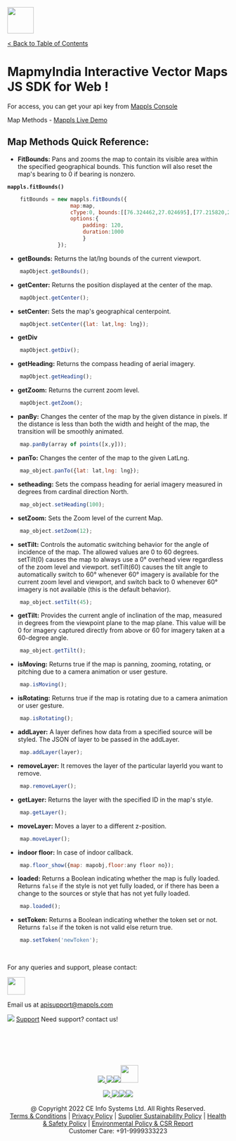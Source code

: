 [<img src="https://about.mappls.com/images/mappls-b-logo.svg" height="60"/> </p>](https://www.mapmyindia.com/api)
[< Back to Table of Contents](../../README.md)
# MapmyIndia Interactive Vector Maps JS SDK for Web !

For access, you can get your api key from [Mappls Console](https://apis.mappls.com/console/)

Map Methods - 
[Mappls Live Demo](https://www.mapmyindia.com/api/advanced-maps/WebSDK-LiveDemo/map-methods) 

## Map Methods Quick Reference: 

- **FitBounds:** Pans and zooms the map to contain its visible area within the specified geographical bounds. This function will also reset the map's bearing to 0 if bearing is nonzero.

**`mappls.fitBounds()`**

```js
    fitBounds = new mappls.fitBounds({
                    map:map,
                    cType:0, bounds:[[76.324462,27.024695],[77.215820,28.971891],[77.225820,28.273891]],
                    options:{
                        padding: 120,
                        duration:1000
                        }
                });
```

- **getBounds:** Returns the lat/lng bounds of the current viewport.

```js
    mapObject.getBounds();
```

- **getCenter:** Returns the position displayed at the center of the map.

```js
    mapObject.getCenter();
```

- **setCenter:** Sets the map's geographical centerpoint.

```js
    mapObject.setCenter({lat: lat,lng: lng});
```

- **getDiv**

```js
    mapObject.getDiv();
```

- **getHeading:** Returns the compass heading of aerial imagery.

```js
    mapObject.getHeading();
```


- **getZoom:** Returns the current zoom level.

```js
    mapObject.getZoom();
```

- **panBy:** Changes the center of the map by the given distance in pixels. If the distance is less than both the width and height of the map, the transition will be smoothly animated.

```js
    map.panBy(array of points([x,y]));
```

- **panTo:** Changes the center of the map to the given LatLng.

```js
    map_object.panTo({lat: lat,lng: lng});
```

- **setheading:** Sets the compass heading for aerial imagery measured in degrees from cardinal direction North.

```js
    map_object.setHeading(100);
```

- **setZoom:** Sets the Zoom level of the current Map.

```js
    map_object.setZoom(12);
```

- **setTilt:** Controls the automatic switching behavior for the angle of incidence of the map. The allowed values are 0 to 60 degrees.<br>
setTilt(0) causes the map to always use a 0° overhead view regardless of the zoom level and viewport. setTilt(60) causes the tilt angle to automatically switch to 60° whenever 60° imagery is available for the current zoom level and viewport, and switch back to 0 whenever 60° imagery is not available (this is the default behavior).

```js
    map_object.setTilt(45);
```

- **getTilt:** Provides the current angle of inclination of the map, measured in degrees from the viewpoint plane to the map plane. This value will be 0 for imagery captured directly from above or 60 for imagery taken at a 60-degree angle.

```js
    map_object.getTilt();
```

- **isMoving:** Returns true if the map is panning, zooming, rotating, or pitching due to a camera animation or user gesture.

```js
    map.isMoving();
```

- **isRotating:** Returns true if the map is rotating due to a camera animation or user gesture.

```js
    map.isRotating();
```

- **addLayer:** A layer defines how data from a specified source will be styled. The JSON of layer to be passed in the addLayer.

```js
    map.addLayer(layer);
```

- **removeLayer:** It removes the layer of the particular layerId you want to remove.

```js
    map.removeLayer();
```

- **getLayer:** Returns the layer with the specified ID in the map's style.

```js
    map.getLayer();
```

- **moveLayer:** Moves a layer to a different z-position.

```js
    map.moveLayer();
```
- **indoor floor:** In case of indoor callback.

```js
    map.floor_show({map: mapobj,floor:any floor no});
```

- **loaded:** Returns a Boolean indicating whether the map is fully loaded.
Returns `false` if the style is not yet fully loaded, or if there has been a change to the sources or style that has not yet fully loaded.

```js
    map.loaded();
```
- **setToken:** Returns a Boolean indicating whether the token set or not.
Returns `false` if the token is not valid else return true.

```js
    map.setToken('newToken');
```
<br>

For any queries and support, please contact: 

[<img src="https://about.mappls.com/images/mappls-logo.svg" height="40"/> </p>](https://about.mappls.com/api/)
Email us at [apisupport@mappls.com](mailto:apisupport@mappls.com)


![](https://www.mapmyindia.com/api/img/icons/support.png)
[Support](https://about.mappls.com/contact/)
Need support? contact us!

<br></br>
<br></br>

[<p align="center"> <img src="https://www.mapmyindia.com/api/img/icons/stack-overflow.png"/> ](https://stackoverflow.com/questions/tagged/mappls-api)[![](https://www.mapmyindia.com/api/img/icons/blog.png)](https://about.mappls.com/blog/)[![](https://www.mapmyindia.com/api/img/icons/gethub.png)](https://github.com/Mappls-api)[<img src="https://mmi-api-team.s3.ap-south-1.amazonaws.com/API-Team/npm-logo.one-third%5B1%5D.png" height="40"/> </p>](https://www.npmjs.com/org/mapmyindia) 



[<p align="center"> <img src="https://www.mapmyindia.com/june-newsletter/icon4.png"/> ](https://www.facebook.com/Mapplsofficial)[![](https://www.mapmyindia.com/june-newsletter/icon2.png)](https://twitter.com/mappls)[![](https://www.mapmyindia.com/newsletter/2017/aug/llinkedin.png)](https://www.linkedin.com/company/mappls/)[![](https://www.mapmyindia.com/june-newsletter/icon3.png)](https://www.youtube.com/channel/UCAWvWsh-dZLLeUU7_J9HiOA)




<div align="center">@ Copyright 2022 CE Info Systems Ltd. All Rights Reserved.</div>

<div align="center"> <a href="https://about.mappls.com/api/terms-&-conditions">Terms & Conditions</a> | <a href="https://about.mappls.com/about/privacy-policy">Privacy Policy</a> | <a href="https://about.mappls.com/pdf/mapmyIndia-sustainability-policy-healt-labour-rules-supplir-sustainability.pdf">Supplier Sustainability Policy</a> | <a href="https://about.mappls.com/pdf/Health-Safety-Management.pdf">Health & Safety Policy</a> | <a href="https://about.mappls.com/pdf/Environment-Sustainability-Policy-CSR-Report.pdf">Environmental Policy & CSR Report</a>

<div align="center">Customer Care: +91-9999333223</div>
